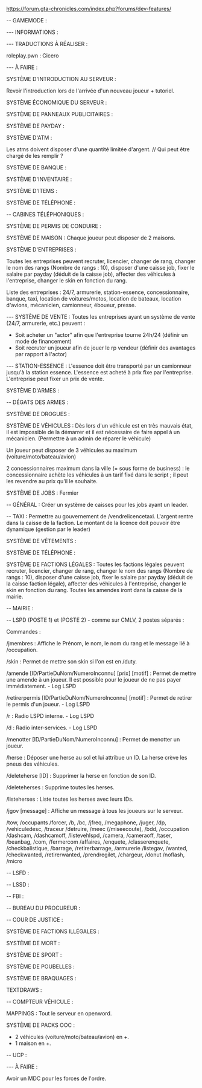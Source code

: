 
https://forum.gta-chronicles.com/index.php?forums/dev-features/

-- GAMEMODE :

--- INFORMATIONS :

--- TRADUCTIONS À RÉALISER :

roleplay.pwn : Cicero

--- À FAIRE : 

SYSTÈME D'INTRODUCTION AU SERVEUR :

Revoir l'introduction lors de l'arrivée d'un nouveau joueur + tutoriel.

SYSTÈME ÉCONOMIQUE DU SERVEUR :

SYSTÈME DE PANNEAUX PUBLICITAIRES :

SYSTÈME DE PAYDAY :

SYSTÈME D'ATM :

Les atms doivent disposer d'une quantité limitée d'argent. // Qui peut être chargé de les remplir ?

SYSTÈME DE BANQUE :

SYSTÈME D'INVENTAIRE :

SYSTÈME D'ITEMS :

SYSTÈME DE TÉLÉPHONE :

-- CABINES TÉLÉPHONIQUES :

SYSTÈME DE PERMIS DE CONDUIRE :

SYSTÈME DE MAISON :
Chaque joueur peut disposer de 2 maisons.

SYSTÈME D'ENTREPRISES :

Toutes les entreprises peuvent recruter, licencier, changer de rang, changer le nom des rangs (Nombre de rangs : 10), disposer d'une caisse job, fixer le salaire par payday (déduit de la caisse job), affecter des véhicules à l'entreprise, changer le skin en fonction du rang.

Liste des entreprises : 24/7, armurerie, station-essence, concessionnaire, banque, taxi, location de voitures/motos, location de bateaux, location d'avions, mécanicien, camionneur, éboueur, presse.

--- SYSTÈME DE VENTE :
Toutes les entreprises ayant un système de vente (24/7, armurerie, etc.) peuvent :
- Soit acheter un "actor" afin que l'entreprise tourne 24h/24 (définir un mode de financement)
- Soit recruter un joueur afin de jouer le rp vendeur (définir des avantages par rapport à l'actor)

--- STATION-ESSENCE :
L'essence doit être transporté par un camionneur jusqu'à la station essence.
L'essence est acheté à prix fixe par l'entreprise.
L'entreprise peut fixer un prix de vente.

SYSTÈME D'ARMES :

-- DÉGATS DES ARMES :

SYSTÈME DE DROGUES :

SYSTÈME DE VÉHICULES :
Dès lors d'un véhicule est en très mauvais état, il est impossible de la démarrer et il est nécessaire de faire appel à un mécanicien. (Permettre à un admin de réparer le véhicule)

Un joueur peut disposer de 3 véhicules au maximum (voiture/moto/bateau/avion)

2 concessionnaires maximum dans la ville (= sous forme de business) : le concessionnaire achète les véhicules à un tarif fixé dans le script ; il peut les revendre au prix qu'il le souhaite.

SYSTÈME DE JOBS :
Fermier

-- GÉNÉRAL : Créer un système de caisses pour les jobs ayant un leader.

-- TAXI : Permettre au gouvernement de /vendrelicencetaxi. L'argent rentre dans la caisse de la faction. Le montant de la licence doit pouvoir être dynamique (gestion par le leader)

SYSTÈME DE VÊTEMENTS :

SYSTÈME DE TÉLÉPHONE :

SYSTÈME DE FACTIONS LÉGALES :
Toutes les factions légales peuvent recruter, licencier, changer de rang, changer le nom des rangs (Nombre de rangs : 10), disposer d'une caisse job, fixer le salaire par payday (déduit de la caisse faction légale), affecter des véhicules à l'entreprise, changer le skin en fonction du rang. Toutes les amendes iront dans la caisse de la mairie.

-- MAIRIE :

-- LSPD (POSTE 1) et (POSTE 2) - comme sur CMLV, 2 postes séparés : 

Commandes : 

/jmembres : Affiche le Prénom, le nom, le nom du rang et le message lié à /occupation.

/skin : Permet de mettre son skin si l'on est en /duty.

/amende [ID/PartieDuNom/NumeroInconnu] [prix] [motif] : Permet de mettre une amende à un joueur. Il est possible pour 
le joueur de ne pas payer immédiatement. - Log LSPD

/retirerpermis [ID/PartieDuNom/NumeroInconnu] [motif] : Permet de retirer le permis d'un joueur. - Log LSPD

/r : Radio LSPD interne. - Log LSPD

/d : Radio inter-services. - Log LSPD

/menotter [ID/PartieDuNom/NumeroInconnu] : Permet de menotter un joueur.

/herse : Déposer une herse au sol et lui attribue un ID. La herse crève les pneus des véhicules.

/deleteherse [ID] : Supprimer la herse en fonction de son ID.

/deleteherses : Supprime toutes les herses.

/listeherses : Liste toutes les herses avec leurs IDs.

/jgov [message] : Affiche un message à tous les joueurs sur le serveur.

 /tow, /occupants
/forcer, /b, /bc, /jfreq, /megaphone, /juger, /dp, /vehiculedesc, /traceur
/detruire, /meec (/miseecoute), /bdd, /occupation
/dashcam, /dashcamoff, /listevehlspd, /camera, /cameraoff, /taser, /beanbag, /com, /fermercom
/affaires, /enquete, /classerenquete, /checkbalistique, /barrage, /retirerbarrage, /armurerie
/listegav, /wanted, /checkwanted, /retirerwanted, /prendregilet, /chargeur, /donut
 /noflash, /micro

 -- LSFD :

 -- LSSD :

 -- FBI :

 -- BUREAU DU PROCUREUR :

 -- COUR DE JUSTICE :

SYSTÈME DE FACTIONS ILLÉGALES :

SYSTÈME DE MORT :

SYSTÈME DE SPORT :

SYSTÈME DE POUBELLES :

SYSTÈME DE BRAQUAGES :

TEXTDRAWS :

-- COMPTEUR VÉHICULE :

MAPPINGS : Tout le serveur en openword.

SYSTÈME DE PACKS OOC :
+ 2 véhicules (voiture/moto/bateau/avion) en +.
+ 1 maison en +.

-- UCP :

--- À FAIRE :

Avoir un MDC pour les forces de l'ordre.
